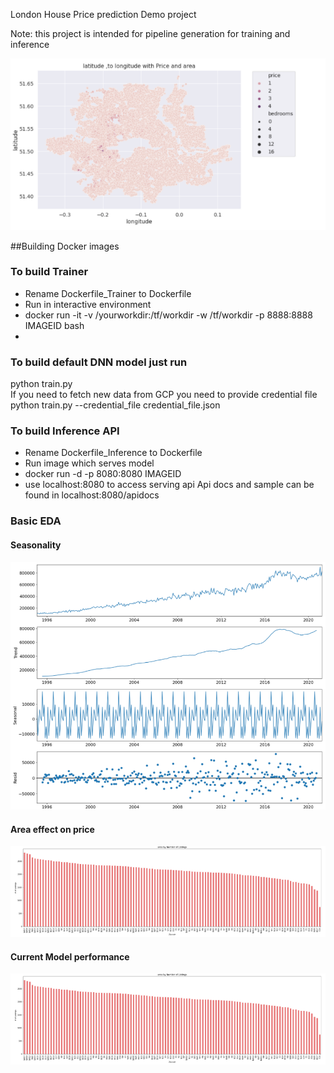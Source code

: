London House Price prediction Demo project

Note: this project is intended for pipeline generation for training and inference 

![Alt text](eda_images/london_eda3.png?raw=true "London House Prices")

##Building Docker images
### To build Trainer 
* Rename  Dockerfile_Trainer to Dockerfile
* Run in interactive environment
* docker run -it -v /yourworkdir:/tf/workdir -w /tf/workdir -p 8888:8888  IMAGEID bash
*
### To build default DNN model just run
python train.py  
If you need to fetch new data from GCP you need to provide credential file
python train.py --credential_file credential_file.json 


### To build Inference API
* Rename  Dockerfile_Inference to Dockerfile
* Run image which serves model 
* docker run -d -p 8080:8080 IMAGEID
* use localhost:8080 to access serving api
Api docs and sample can be found in localhost:8080/apidocs

### Basic EDA
#### Seasonality
![Alt text](eda_images/london_eda1.png?raw=true "Seasonality")
#### Area effect on price
![Alt text](eda_images/london_eda2.png?raw=true "Area effect on price")

#### Current Model performance
![Alt text](eda_images/london_eda2.png?raw=true "Area effect on price")
